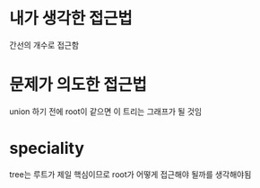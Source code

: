 # 내가 생각한 접근법
간선의 개수로 접근함

# 문제가 의도한 접근법
union 하기 전에 root이 같으면 이 트리는 그래프가 될 것임

# speciality
tree는 루트가 제일 핵심이므로 root가 어떻게 접근해야 될까를 생각해야됨
